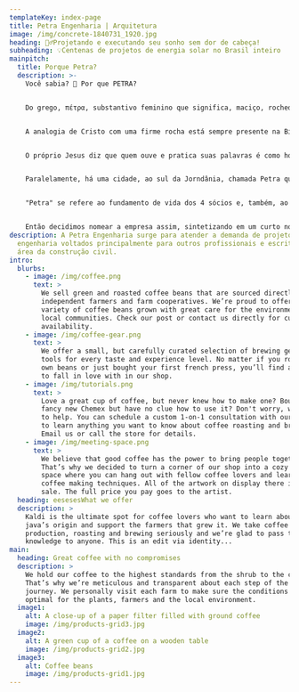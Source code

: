 ```yaml
---
templateKey: index-page
title: Petra Engenharia | Arquitetura
image: /img/concrete-1840731_1920.jpg
heading: 👷‍♂️Projetando e executando seu sonho sem dor de cabeça!
subheading: 💡Centenas de projetos de energia solar no Brasil inteiro
mainpitch:
  title: Porque Petra?
  description: >-
    Você sabia? 🤔 Por que PETRA?


    Do grego, πέτρα, substantivo feminino que significa, maciço, rochedo, massa de rocha grande, firme, fundamento inabalável.


    A analogia de Cristo com uma firme rocha está sempre presente na Bíblia. Paulo diz em sua carta aos Efésios (Efésios 2:20) que a igreja era edificada sobre o Fundamento dos Apóstolos, sendo Cristo a PEDRA (πέτρα) de sustentação. 


    O próprio Jesus diz que quem ouve e pratica suas palavras é como homem sensato que constrói sobre a ROCHA (Mateus 7, 24).


    Paralelamente, há uma cidade, ao sul da Jorndânia, chamada Petra que assim se chama por ser literalmente esculpida na rocha. A cidade é famosa por sua arquitetura única e seu sistema de canalização de água com tecnologia muito a frente do seu tempo. 


    "Petra" se refere ao fundamento de vida dos 4 sócios e, também, ao fundamento de uma boa construção. É um nome que bem nos representa e que revela a proposta de "edificar sobre a rocha" cada serviço feito.


    Então decidimos nomear a empresa assim, sintetizando em um curto nome o compromisso com bons fundamentos, com a organização, com a qualidade, com o serviço que visa a tornar melhor a vida de cada um dos seus clientes.
description: A Petra Engenharia surge para atender a demanda de projetos de
  engenharia voltados principalmente para outros profissionais e escritórios da
  área da construção civil.
intro:
  blurbs:
    - image: /img/coffee.png
      text: >
        We sell green and roasted coffee beans that are sourced directly from
        independent farmers and farm cooperatives. We’re proud to offer a
        variety of coffee beans grown with great care for the environment and
        local communities. Check our post or contact us directly for current
        availability.
    - image: /img/coffee-gear.png
      text: >
        We offer a small, but carefully curated selection of brewing gear and
        tools for every taste and experience level. No matter if you roast your
        own beans or just bought your first french press, you’ll find a gadget
        to fall in love with in our shop.
    - image: /img/tutorials.png
      text: >
        Love a great cup of coffee, but never knew how to make one? Bought a
        fancy new Chemex but have no clue how to use it? Don't worry, we’re here
        to help. You can schedule a custom 1-on-1 consultation with our baristas
        to learn anything you want to know about coffee roasting and brewing.
        Email us or call the store for details.
    - image: /img/meeting-space.png
      text: >
        We believe that good coffee has the power to bring people together.
        That’s why we decided to turn a corner of our shop into a cozy meeting
        space where you can hang out with fellow coffee lovers and learn about
        coffee making techniques. All of the artwork on display there is for
        sale. The full price you pay goes to the artist.
  heading: eesesesWhat we offer
  description: >
    Kaldi is the ultimate spot for coffee lovers who want to learn about their
    java’s origin and support the farmers that grew it. We take coffee
    production, roasting and brewing seriously and we’re glad to pass that
    knowledge to anyone. This is an edit via identity...
main:
  heading: Great coffee with no compromises
  description: >
    We hold our coffee to the highest standards from the shrub to the cup.
    That’s why we’re meticulous and transparent about each step of the coffee’s
    journey. We personally visit each farm to make sure the conditions are
    optimal for the plants, farmers and the local environment.
  image1:
    alt: A close-up of a paper filter filled with ground coffee
    image: /img/products-grid3.jpg
  image2:
    alt: A green cup of a coffee on a wooden table
    image: /img/products-grid2.jpg
  image3:
    alt: Coffee beans
    image: /img/products-grid1.jpg
---
```

